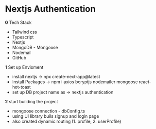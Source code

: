 # Nextjs Authentication

**0** Tech Stack
- Tailwind css
- Typescript
- Nextjs
- MongoDB - Mongoose
- Nodemail
- GitHub

**1** Set up Envioment
- install nextjs -> npx create-next-app@latest
- Install Packages -> npm i axios bcryptjs nodemailer mongoose react-hot-toast
- set up DB project name as -> nextjs authentication

**2** start building the project
- mongoose connection - dbConfig.ts
- using UI library buils signup and login page
- also created dynamic routing (1. profile, 2. userProfile)
